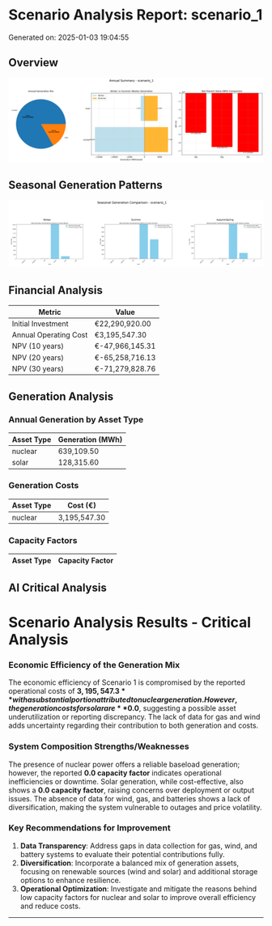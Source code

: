 # Scenario Analysis Report: scenario_1
Generated on: 2025-01-03 19:04:55

## Overview
![Annual Summary](figure/annual_summary.png)

## Seasonal Generation Patterns
![Seasonal Comparison](figure/seasonal_comparison.png)

## Financial Analysis
| Metric | Value |
|--------|--------|
| Initial Investment | €22,290,920.00 |
| Annual Operating Cost | €3,195,547.30 |
| NPV (10 years) | €-47,966,145.31 |
| NPV (20 years) | €-65,258,716.13 |
| NPV (30 years) | €-71,279,828.76 |

## Generation Analysis

### Annual Generation by Asset Type
| Asset Type | Generation (MWh) |
|------------|-----------------|
| nuclear | 639,109.50 |
| solar | 128,315.60 |

### Generation Costs
| Asset Type | Cost (€) |
|------------|----------|
| nuclear | 3,195,547.30 |

### Capacity Factors
| Asset Type | Capacity Factor |
|------------|----------------|


## AI Critical Analysis
# Scenario Analysis Results - Critical Analysis

### Economic Efficiency of the Generation Mix
The economic efficiency of Scenario 1 is compromised by the reported operational costs of **$3,195,547.3** with a substantial portion attributed to nuclear generation. However, the generation costs for solar are **$0.0**, suggesting a possible asset underutilization or reporting discrepancy. The lack of data for gas and wind adds uncertainty regarding their contribution to both generation and costs.

### System Composition Strengths/Weaknesses
The presence of nuclear power offers a reliable baseload generation; however, the reported **0.0 capacity factor** indicates operational inefficiencies or downtime. Solar generation, while cost-effective, also shows a **0.0 capacity factor**, raising concerns over deployment or output issues. The absence of data for wind, gas, and batteries shows a lack of diversification, making the system vulnerable to outages and price volatility.

### Key Recommendations for Improvement
1. **Data Transparency**: Address gaps in data collection for gas, wind, and battery systems to evaluate their potential contributions fully.
2. **Diversification**: Incorporate a balanced mix of generation assets, focusing on renewable sources (wind and solar) and additional storage options to enhance resilience.
3. **Operational Optimization**: Investigate and mitigate the reasons behind low capacity factors for nuclear and solar to improve overall efficiency and reduce costs.

---
